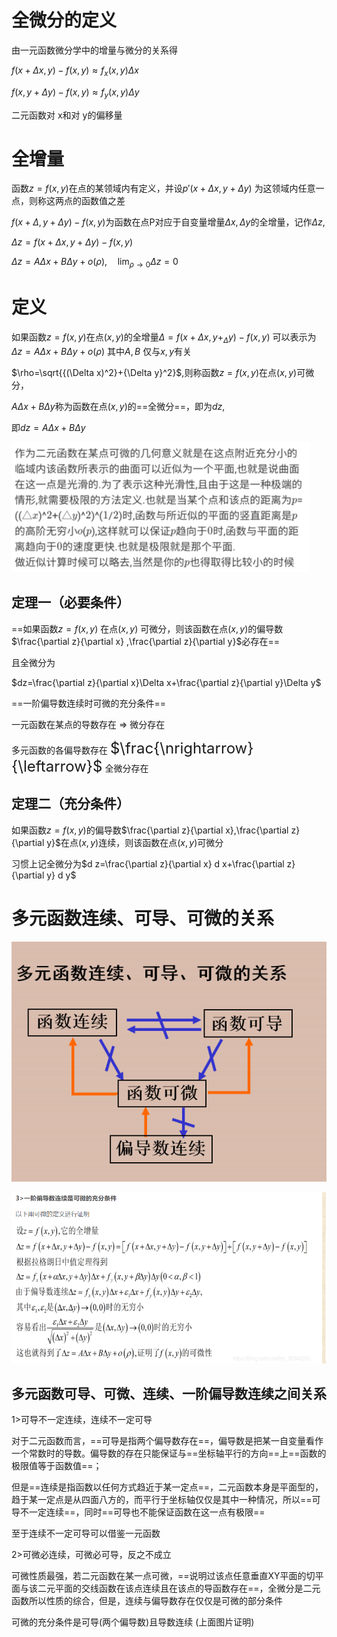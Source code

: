 # 全微分的定义

由一元函数微分学中的增量与微分的关系得

$f(x+\Delta x,y)-f(x,y)\approx f_x(x,y)\Delta x$

$f(x,y+ \Delta y)-f(x,y) \approx f_y(x,y)\Delta y$

二元函数对 x和对 y的偏移量

# 全增量

函数$z=f(x,y)$在点的某领域内有定义，并设$p'(x+\Delta x,y+\Delta y)$ 为这领域内任意一点，则称这两点的函数值之差

$f(x+\Delta,y+\Delta y)-f(x,y)$为函数在点P对应于自变量增量$\Delta x,\Delta y$的全增量，记作$\Delta z$, 

$\Delta z=f(x+\Delta x,y+\Delta y)-f(x,y)$

$\Delta z=A \Delta x+B \Delta y+o(\rho), \quad \lim _{\rho \rightarrow 0} \Delta z=0$







# 定义

如果函数$z=f(x,y)$在点$(x,y)$的全增量$\Delta=f(x+\Delta x,y+_\Delta y)-f(x,y)$ 可以表示为 $\Delta z=A \Delta x+B\Delta y+o(\rho)$  其中$A,B$ 仅与$x,y$有关

$\rho=\sqrt{{(\Delta x)^2}+{\Delta y}^2}$,则称函数$z=f(x,y)$在点$(x,y)$可微分，

$A\Delta x+B\Delta y$称为函数在点$(x,y)$的==全微分==，即为$dz$,

即$dz=A\Delta x+B\Delta y$

![image-20200330204840153](image-20200330204840153.png)

## 定理一（必要条件）

==如果函数$z=f(x,y)$ 在点$(x,y)$ 可微分，则该函数在点$(x,y)$的偏导数$\frac{\partial z}{\partial x}  ,\frac{\partial z}{\partial y}$必存在==

且全微分为

  $dz=\frac{\partial z}{\partial x}\Delta x+\frac{\partial z}{\partial y}\Delta y$    

==一阶偏导数连续时可微的充分条件==

一元函数在某点的导数存在 $\Longrightarrow$  微分存在

多元函数的各偏导数存在 <font size="5">$\frac{\nrightarrow}{\leftarrow}$</font> 全微分存在

##  定理二（充分条件）

如果函数$z=f(x,y)$的偏导数$\frac{\partial z}{\partial x},\frac{\partial z}{\partial y}$在点$(x,y)$连续，则该函数在点$(x,y)$可微分

习惯上记全微分为$d z=\frac{\partial z}{\partial x} d x+\frac{\partial z}{\partial y} d y$

# 多元函数连续、可导、可微的关系

![image-20200330180401187](image-20200330180401187.png)

![image-20200330195247030](image-20200330195247030.png)

## 多元函数可导、可微、连续、一阶偏导数连续之间关系

1>可导不一定连续，连续不一定可导

对于二元函数而言，==可导是指两个偏导数存在==，偏导数是把某一自变量看作一个常数时的导数。偏导数的存在只能保证与==坐标轴平行的方向==上==函数的极限值等于函数值==；

但是==连续是指函数以任何方式趋近于某一定点==，二元函数本身是平面型的，趋于某一定点是从四面八方的，而平行于坐标轴仅仅是其中一种情况，所以==可导不一定连续==，同时==可导也不能保证函数在这一点有极限==

至于连续不一定可导可以借鉴一元函数

2>可微必连续，可微必可导，反之不成立

可微性质最强，若二元函数在某一点可微，==说明过该点任意垂直XY平面的切平面与该二元平面的交线函数在该点连续且在该点的导函数存在==，全微分是二元函数所以性质的综合，但是，连续与偏导数存在仅仅是可微的部分条件

可微的充分条件是可导(两个偏导数)且导数连续 (上面图片证明)

